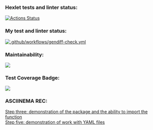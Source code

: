 ### Hexlet tests and linter status:
[![Actions Status](https://github.com/mym1chelle/python-project-50/workflows/hexlet-check/badge.svg)](https://github.com/mym1chelle/python-project-50/actions)

### My test and linter status:
[![.github/workflows/gendiff-check.yml](https://github.com/mym1chelle/python-project-50/actions/workflows/gendiff-check.yml/badge.svg)](https://github.com/mym1chelle/python-project-50/actions/workflows/gendiff-check.yml)

### Maintainability:
<a href="https://codeclimate.com/github/mym1chelle/python-project-50/maintainability"><img src="https://api.codeclimate.com/v1/badges/b474dc64cfea8f6ecdd8/maintainability" /></a>

### Test Coverage Badge:
<a href="https://codeclimate.com/github/mym1chelle/python-project-50/test_coverage"><img src="https://api.codeclimate.com/v1/badges/b474dc64cfea8f6ecdd8/test_coverage" /></a>

### ASCIINEMA REC:
<a href='https://asciinema.org/a/5z7pxcFQF2nNJDxwBzLTGYn2H'>Step three: demonstration of the package and the ability to import the function</a>  
<a href='https://asciinema.org/a/KVJUoSVA2AIBM56cgyi4vCj3P'>Step five: demonstration of work with YAML files</a>